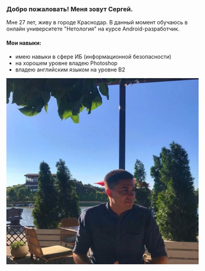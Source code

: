 ### Добро пожаловать! Меня зовут Сергей.

Мне 27 лет, живу в городе Краснодар.
В данный момент обучаюсь в онлайн университете "Нетология" на курсе Android-разработчик.

#### Мои навыки:

- имею навыки в сфере ИБ (информационной безопасности)
- на хорошем уровне владею Photoshop
- владею английским языком на уровне B2

![Моё фото](img/G290crqMXK4.jpg)
